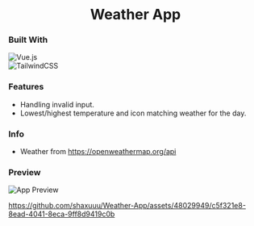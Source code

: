 <!-- PROJECT LOGO -->
<br />
<div align="center">
  <h1 align="center">Weather App</h1>
</div>

### Built With
![Vue.js](https://img.shields.io/badge/vuejs-%2335495e.svg?style=for-the-badge&logo=vuedotjs&logoColor=%234FC08D) <br>
![TailwindCSS](https://img.shields.io/badge/tailwindcss-%2338B2AC.svg?style=for-the-badge&logo=tailwind-css&logoColor=white)


### Features 
  * Handling invalid input.
  * Lowest/highest temperature and icon matching weather for the day.


### Info 
  * Weather from https://openweathermap.org/api
  
### Preview

![App Preview](https://github.com/shaxuuu/Weather-App/assets/48029949/5a3b4bfe-a19a-406d-9a3c-6c70d8e5d5b7)




https://github.com/shaxuuu/Weather-App/assets/48029949/c5f321e8-8ead-4041-8eca-9ff8d9419c0b



